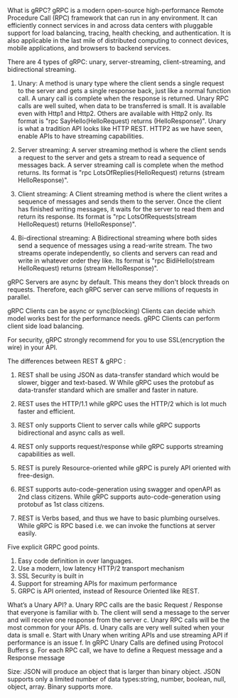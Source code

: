 What is gRPC?
gRPC is a modern open-source high-performance Remote Procedure Call (RPC) framework that can run in any environment.
It can efficiently connect services in and across data centers with pluggable support for load balancing, tracing,
health checking, and authentication. It is also applicable in the last mile of distributed computing to connect devices,
mobile applications, and browsers to backend services.

There are 4 types of gRPC: unary, server-streaming, client-streaming, and bidirectional streaming.

1. Unary: A method is unary type where the client sends a single request to the server and gets a single response back,
just like a normal function call. A unary call is complete when the response is returned.
Unary RPC calls are well suited, when data to be transferred is small. 
It is available even with Http1 and Http2. Others are available with Http2 only.
Its format is "rpc SayHello(HelloRequest) returns (HelloResponse)".
Unary is what a tradition API looks like HTTP REST.
HTTP2 as we have seen, enable APIs to have streaming capabilities.

2. Server streaming: A server streaming method is where the client sends a request to the server and gets a stream to read a sequence
of messages back. A server streaming call is complete when the method returns.
Its format is "rpc LotsOfReplies(HelloRequest) returns (stream HelloResponse)".

3. Client streaming: A Client streaming method is where the client writes a sequence of messages and sends them to the server.
Once the client has finished writing messages, it waits for the server to read them and return its response.
Its format is "rpc LotsOfRequests(stream HelloRequest) returns (HelloResponse)".

4. Bi-directional streaming: A Bidirectional streaming where both sides send a sequence of messages using a read-write stream.
The two streams operate independently, so clients and servers can read and write in whatever order they like.
Its format is "rpc BidiHello(stream HelloRequest) returns (stream HelloResponse)".


gRPC Servers are async by default. 
This means they don't block threads on requests.
Therefore, each gRPC server can serve millions of requests in parallel.

gRPC Clients can be async or sync(blocking)
Clients can decide which model works best for the performance needs.
gRPC Clients can perform client side load balancing.

For security, gRPC strongly recommend for you to use SSL(encryption the wire) in your API.


The differences between REST & gRPC :

1. REST shall be using JSON as data-transfer standard which would be slower, bigger and text-based. W
While gRPC uses the protobuf as data-transfer standard which are smaller and faster in nature.

2. REST uses the HTTP/1.1 while gRPC uses the HTTP/2 which is lot much faster and efficient.

3. REST only supports Client to server calls while gRPC supports bidirectional and async calls as well.

4. REST only supports request/response while gRPC supports streaming capabilities as well.

5. REST is purely Resource-oriented while gRPC is purely API oriented with free-design.

6. REST supports auto-code-generation using swagger and openAPI as 2nd class citizens.
While gRPC supports auto-code-generation using protobuf as 1st class citizens.

7. REST is Verbs based, and thus we have to basic plumbing ourselves.
While gRPC is RPC based i.e. we can invoke the functions at server easily.


Five explicit GRPC good points.
1. Easy code definition in over languages.
2. Use a modern, low latency HTTP/2 transport mechanism
3. SSL Security is built in
4. Support for streaming APIs for maximum performance
5. GRPC is API oriented, instead of Resource Oriented like REST.


What’s a Unary API?
a. Unary RPC calls are the basic Request / Response that everyone is familiar with
b. The client will send a message to the server and will receive one response from the server
c. Unary RPC calls will be the most common for your APIs.
d. Unary calls are very well suited when your data is small
e. Start with Unary when writing APIs and use streaming API if performance is an issue
f. In gRPC Unary Calls are defined using Protocol Buffers
g. For each RPC call, we have to define a Request message and a Response message


Size: JSON will produce an object that is larger than binary object.
JSON supports only a limited number of data types:string, number, boolean, null, object, array.
Binary supports more.